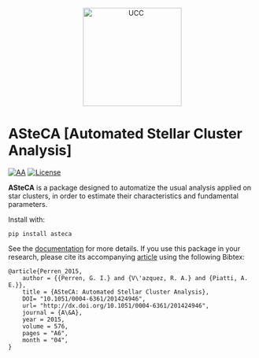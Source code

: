 <div align="center">
  <br>
  <img src="/docs/_static/asteca_icon.webp" alt="UCC" width="200"/>
  <br>
</div>


# ASteCA [Automated Stellar Cluster Analysis]
[![AA](https://img.shields.io/badge/A%26A-576--A6,%202015-yellowgreen.svg)][1]
[![License](https://img.shields.io/badge/license-MIT-blue)][2]

**ASteCA** is a package designed to automatize the usual analysis applied on star
clusters, in order to estimate their characteristics and fundamental parameters.

Install with:

```
pip install asteca
```

See the [documentation](https://asteca.github.io) for more details. If you use this
package in your research, please cite its accompanying [article][1] using the following
Bibtex:

````
@article{Perren_2015,
    author = {{Perren, G. I.} and {V\'azquez, R. A.} and {Piatti, A. E.}},
    title = {ASteCA: Automated Stellar Cluster Analysis},
    DOI= "10.1051/0004-6361/201424946",
    url= "http://dx.doi.org/10.1051/0004-6361/201424946",
    journal = {A\&A},
    year = 2015,
    volume = 576,
    pages = "A6",
    month = "04",
}
````

[1]: http://www.aanda.org/articles/aa/abs/2015/04/aa24946-14/aa24946-14.html
[2]: https://opensource.org/license/mit/
[3]: http://asteca.github.io
[4]: https://github.com/asteca/asteca/releases/latest


